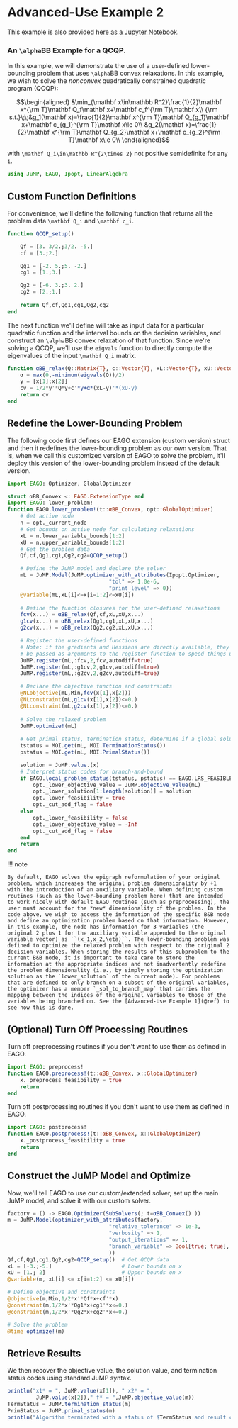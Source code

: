 # Advanced-Use Example 2

This example is also provided [here as a Jupyter Notebook](https://github.com/PSORLab/EAGO-notebooks/blob/master/notebooks/custom_aBB_QCQP.ipynb).

### An ``\alpha``BB Example for a QCQP.

In this example, we will demonstrate the use of a user-defined lower-bounding problem that uses ``\alpha``BB convex relaxations. In this example, we wish to solve the *nonconvex* quadratically constrained quadratic program (QCQP):

```math
\begin{aligned}
&\min_{\mathbf x\in\mathbb R^2}\frac{1}{2}\mathbf x^{\rm T}\mathbf Q_f\mathbf x+\mathbf c_f^{\rm T}\mathbf x\\
{\rm s.t.}\;\;&g_1(\mathbf x)=\frac{1}{2}\mathbf x^{\rm T}\mathbf Q_{g_1}\mathbf x+\mathbf c_{g_1}^{\rm T}\mathbf x\le 0\\
&g_2(\mathbf x)=\frac{1}{2}\mathbf x^{\rm T}\mathbf Q_{g_2}\mathbf x+\mathbf c_{g_2}^{\rm T}\mathbf x\le 0\\
\end{aligned}
```

with ``\mathbf Q_i\in\mathbb R^{2\times 2}`` not positive semidefinite for any ``i``.

```julia
using JuMP, EAGO, Ipopt, LinearAlgebra
```

## Custom Function Definitions

For convenience, we'll define the following function that returns all the problem data ``\mathbf Q_i`` and ``\mathbf c_i``.

```julia
function QCQP_setup()

    Qf = [3. 3/2.;3/2. -5.]
    cf = [3.;2.]

    Qg1 = [-2. 5.;5. -2.]
    cg1 = [1.;3.]

    Qg2 = [-6. 3.;3. 2.]
    cg2 = [2.;1.]
    
    return Qf,cf,Qg1,cg1,Qg2,cg2
end
```

The next function we'll define will take as input data for a particular quadratic function and the interval bounds on the decision variables, and construct an ``\alpha``BB convex relaxation of that function. Since we're solving a QCQP, we'll use the `eigvals` function to directly compute the eigenvalues of the input ``\mathbf Q_i`` matrix.

```julia
function αBB_relax(Q::Matrix{T}, c::Vector{T}, xL::Vector{T}, xU::Vector{T}, x::Real...) where {T<:Float64}
    α = max(0,-minimum(eigvals(Q))/2)
    y = [x[1];x[2]]
    cv = 1/2*y'*Q*y+c'*y+α*(xL-y)'*(xU-y)
    return cv
end
```

## Redefine the Lower-Bounding Problem

The following code first defines our EAGO extension (custom version) struct and then it redefines the lower-bounding problem as our own version. That is, when we call this customized version of EAGO to solve the problem, it'll deploy this version of the lower-bounding problem instead of the default version.  

```julia
import EAGO: Optimizer, GlobalOptimizer

struct αBB_Convex <: EAGO.ExtensionType end
import EAGO: lower_problem!
function EAGO.lower_problem!(t::αBB_Convex, opt::GlobalOptimizer)
    # Get active node
    n = opt._current_node
    # Get bounds on active node for calculating relaxations
    xL = n.lower_variable_bounds[1:2]
    xU = n.upper_variable_bounds[1:2]
    # Get the problem data
    Qf,cf,Qg1,cg1,Qg2,cg2=QCQP_setup()

    # Define the JuMP model and declare the solver
    mL = JuMP.Model(JuMP.optimizer_with_attributes(Ipopt.Optimizer,
                                "tol" => 1.0e-6,
                                "print_level" => 0))
    @variable(mL,xL[i]<=x[i=1:2]<=xU[i])
    
    # Define the function closures for the user-defined relaxations
    fcv(x...) = αBB_relax(Qf,cf,xL,xU,x...)
    g1cv(x...) = αBB_relax(Qg1,cg1,xL,xU,x...)
    g2cv(x...) = αBB_relax(Qg2,cg2,xL,xU,x...)

    # Register the user-defined functions
    # Note: if the gradients and Hessians are directly available, they could
    # be passed as arguments to the register function to speed things up.
    JuMP.register(mL,:fcv,2,fcv,autodiff=true)
    JuMP.register(mL,:g1cv,2,g1cv,autodiff=true)
    JuMP.register(mL,:g2cv,2,g2cv,autodiff=true)

    # Declare the objective function and constraints
    @NLobjective(mL,Min,fcv(x[1],x[2]))
    @NLconstraint(mL,g1cv(x[1],x[2])<=0.)
    @NLconstraint(mL,g2cv(x[1],x[2])<=0.)
    
    # Solve the relaxed problem
    JuMP.optimize!(mL)
    
    # Get primal status, termination status, determine if a global solution was obtained
    tstatus = MOI.get(mL, MOI.TerminationStatus())
    pstatus = MOI.get(mL, MOI.PrimalStatus())

    solution = JuMP.value.(x)
    # Interpret status codes for branch-and-bound
    if EAGO.local_problem_status(tstatus, pstatus) == EAGO.LRS_FEASIBLE
        opt._lower_objective_value = JuMP.objective_value(mL) 
        opt._lower_solution[1:length(solution)] = solution
        opt._lower_feasibility = true
        opt._cut_add_flag = false
    else
        opt._lower_feasibility = false
        opt._lower_objective_value = -Inf
        opt._cut_add_flag = false
    end
    return
end
```

!!! note 

    By default, EAGO solves the epigraph reformulation of your original problem, which increases the original problem dimensionality by +1 with the introduction of an auxiliary variable. When defining custom routines (such as the lower-bounding problem here) that are intended to work nicely with default EAGO routines (such as preprocessing), the user must account for the *new* dimensionality of the problem. In the code above, we wish to access the information of the specific B&B node and define an optimization problem based on that information. However, in this example, the node has information for 3 variables (the original 2 plus 1 for the auxiliary variable appended to the original variable vector) as ``(x_1,x_2,\eta)``. The lower-bounding problem was defined to optimize the relaxed problem with respect to the original 2 decision variables. When storing the results of this subproblem to the current B&B node, it is important to take care to store the information at the appropriate indices and not inadvertently redefine the problem dimensionality (i.e., by simply storing the optimization solution as the `lower_solution` of the current node). For problems that are defined to only branch on a subset of the original variables, the optimizer has a member `_sol_to_branch_map` that carries the mapping between the indices of the original variables to those of the variables being branched on. See the [Advanced-Use Example 1](@ref) to see how this is done.


## (Optional) Turn Off Processing Routines

Turn off preprocessing routines if you don't want to use them as defined in EAGO. 

```julia
import EAGO: preprocess!
function EAGO.preprocess!(t::αBB_Convex, x::GlobalOptimizer)
    x._preprocess_feasibility = true
    return
end
```

Turn off postprocessing routines if you don't want to use them as defined in EAGO. 

```julia
import EAGO: postprocess!
function EAGO.postprocess!(t::αBB_Convex, x::GlobalOptimizer)
    x._postprocess_feasibility = true
    return
end
```

## Construct the JuMP Model and Optimize

Now, we'll tell EAGO to use our custom/extended solver, set up the main JuMP model, and solve it with our custom solver. 

```julia
factory = () -> EAGO.Optimizer(SubSolvers(; t=αBB_Convex() ))
m = JuMP.Model(optimizer_with_attributes(factory,
                                "relative_tolerance" => 1e-3,
                                "verbosity" => 1,
                                "output_iterations" => 1, 
                                "branch_variable" => Bool[true; true],
                                ))
Qf,cf,Qg1,cg1,Qg2,cg2=QCQP_setup()  # Get QCQP data
xL = [-3.;-5.]                      # Lower bounds on x
xU = [1.; 2]                        # Upper bounds on x
@variable(m, xL[i] <= x[i=1:2] <= xU[i])

# Define objective and constraints
@objective(m,Min,1/2*x'*Qf*x+cf'*x)
@constraint(m,1/2*x'*Qg1*x+cg1'*x<=0.)
@constraint(m,1/2*x'*Qg2*x+cg2'*x<=0.)

# Solve the problem
@time optimize!(m)
```

## Retrieve Results

We then recover the objective value, the solution value, and termination status codes using standard JuMP syntax.

```julia
println("x1* = ", JuMP.value(x[1]), " x2* = ",
         JuMP.value(x[2])," f* = ",JuMP.objective_value(m))
TermStatus = JuMP.termination_status(m)
PrimStatus = JuMP.primal_status(m)
println("Algorithm terminated with a status of $TermStatus and result code of $PrimStatus")
```